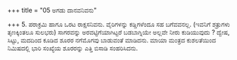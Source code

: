 +++
title = "05 ಅಗಡು ದಾನವನಿವನು"

+++
5. ಪರಾಕ್ರಮಿ ಹಾಗೂ ಒರಟ ರಾಕ್ಷಸನಿವನು. ವೈರಿಗಳನ್ನು ಕಡ್ಡಿಗಳೆಂದೂ ಸಹ ಬಗೆವವನಲ್ಲ. (ಇವನಿಗೆ ಶತ್ರುಗಳು ತೃಣಕ್ಕಿಂತಲೂ ಸುಲಭರು) ಸಾಗರವನ್ನು ಅರವಟ್ಟಿಗೆಯಾಗಿಟ್ಟರೆ ಬಡಬಾಗ್ನಿಯೇ ಅಲ್ಲವೇ ನೀರು ಕುಡಿಯುವುದು ? ದ್ವೇಷ, ಸಿಟ್ಟು, ಮದದಿಂದ ಕೂಡಿದ ಶೂರರ ನಗೆಮೊಗವು ಬಾಡುವಂತೆ ಮಾಡಿದನು.  ಮಾಯಾ ಮಂತ್ರದ ಕುಶಲತೆಯಿಂದ ನಿಮಿಷದಲ್ಲಿ ಭಾರಿ ಸಂಖ್ಯೆಯ ಶೂರರನ್ನು ಎತ್ತಿ ಬಿಸಾಡಿ ಸಂಹರಿಸಿದನು.